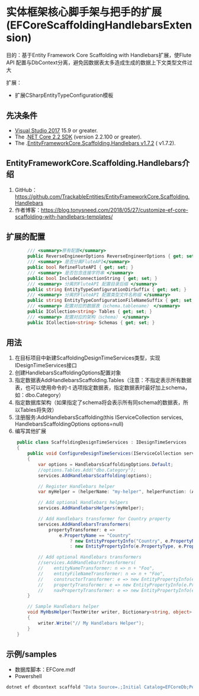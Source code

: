 # 实体框架核心脚手架与把手的扩展(EFCoreScaffoldingHandlebarsExtension)
目的：基于Entity Framework Core Scaffolding with Handlebars扩展，使Flute API 配置与DbContext分离，避免因数据表太多造成生成的数据上下文类型文件过大

扩展：
- 扩展CSharpEntityTypeConfiguration模板
 
## 先决条件

- [Visual Studio 2017](https://www.visualstudio.com/downloads/) 15.9 or greater.
- The .[NET Core 2.2 SDK](https://www.microsoft.com/net/download/core) (version 2.2.100 or greater).
- The .[EntityFrameworkCore.Scaffolding.Handlebars v1.7.2](https://github.com/TrackableEntities/EntityFrameworkCore.Scaffolding.Handlebars) ( v1.7.2).

## EntityFrameworkCore.Scaffolding.Handlebars介绍

1. GitHub：https://github.com/TrackableEntities/EntityFrameworkCore.Scaffolding.Handlebars
2. 作者博客：https://blog.tonysneed.com/2018/05/27/customize-ef-core-scaffolding-with-handlebars-templates/

## 扩展的配置

```csharp
        /// <summary>原有配置</summary>
        public ReverseEngineerOptions ReverseEngineerOptions { get; set; }
        /// <summary> 是否分离FluteAPI</summary>
        public bool RefineFluteAPI { get; set; }
        /// <summary> 是否包含连接字符串 </summary>
        public bool IncludeConnectionString { get; set; }
        /// <summary> 分离的FluteAPI 配置目录后缀 </summary>
        public string EntityTypeConfigurationDirSuffix { get; set; }
        /// <summary> 分离的FluteAPI 配置类型文件名称缀 </summary>
        public string EntityTypeConfigurationFileNameSuffix { get; set; }
        /// <summary> 配置对应的数据表（schema.tablename） </summary>
        public ICollection<string> Tables { get; set; }
        /// <summary> 配置对应的架构（schema） </summary>
        public ICollection<string> Schemas { get; set; }
```

## 用法
1. 在目标项目中新建ScaffoldingDesignTimeServices类型，实现IDesignTimeServices接口
2. 创建HandlebarsScaffoldingOptions配置对象
3. 指定数据表AddHandlebarsScaffolding.Tables（注意：不指定表示所有数据表，也可以使用命令的-t 选项指定数据表，指定数据表时最好加上schema，如：dbo.Category）
4. 指定数据库架构（如果指定了schema将会表示所有同schema的数据表，所以Tables将失效）
5. 注册服务:AddHandlebarsScaffolding(this IServiceCollection services, HandlebarsScaffoldingOptions options=null)
6. 编写其他扩展
```csharp
    public class ScaffoldingDesignTimeServices : IDesignTimeServices
    {
        public void ConfigureDesignTimeServices(IServiceCollection services)
        {
            var options = HandlebarsScaffoldingOptions.Default;
            //options.Tables.Add("dbo.Category");
            services.AddHandlebarsScaffolding(options);

            // Register Handlebars helper
            var myHelper = (helperName: "my-helper", helperFunction: (Action<TextWriter, Dictionary<string, object>, object[]>)MyHbsHelper);

            // Add optional Handlebars helpers
            services.AddHandlebarsHelpers(myHelper);

            // Add Handlebars transformer for Country property
            services.AddHandlebarsTransformers(
                propertyTransformer: e =>
                    e.PropertyName == "Country"
                        ? new EntityPropertyInfo("Country", e.PropertyName)
                        : new EntityPropertyInfo(e.PropertyType, e.PropertyName));

            // Add optional Handlebars transformers
            //services.AddHandlebarsTransformers(
            //    entityNameTransformer: n => n + "Foo",
            //    entityFileNameTransformer: n => n + "Foo",
            //    constructorTransformer: e => new EntityPropertyInfo(e.PropertyType + "Foo", e.PropertyName + "Foo"),
            //    propertyTransformer: e => new EntityPropertyInfo(e.PropertyType, e.PropertyName + "Foo"),
            //    navPropertyTransformer: e => new EntityPropertyInfo(e.PropertyType + "Foo", e.PropertyName + "Foo"));
        }

        // Sample Handlebars helper
        void MyHbsHelper(TextWriter writer, Dictionary<string, object> context, object[] parameters)
        {
            writer.Write("// My Handlebars Helper");
        }
    }
```

## 示例/samples
- 数据库脚本：EFCore.mdf
- Powershell
```csharp
dotnet ef dbcontext scaffold "Data Source=.;Initial Catalog=EFCoreDb;Persist Security Info=True;User ID=sa;Password=**********;" Microsoft.EntityFrameworkCore.SqlServer -o Models -c NorthwindSlimContext --context-dir Contexts -f -d
```

